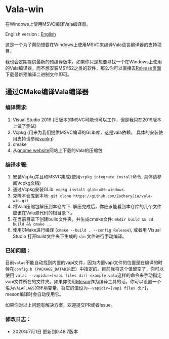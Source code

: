 # Vala-win 
在Windows上使用MSVC编译Vala编译器。

English version : [English](https://github.com/ZacharyJia/vala-win/blob/master/README.md)

这是一个为了帮助想要在Windows上使用MSVC来编译Vala语言编译器的支持项目。

我也会定期提供最新的预编译版本。如果你只是想要寻找一个在Windows上使用的Vala编译器，而不想安装MSYS2之类的软件，那么你可以直接去[Release页面](https://github.com/ZacharyJia/vala-win/releases)下载最新预编译二进制文件即可。

## 通过CMake编译Vala编译器
### 编译需求:
1. Visual Studio 2019 (旧版本的MSVC可能也可以工作，但是我只在2019版本上做了测试)
2. Vcpkg (用来为我们提供MSVC编译的GLib库，这是vala依赖， 具体的安装使用支持请参阅[vcpkg](https://github.com/microsoft/vcpkg))
3. cmake
4. 从[gnome website](http://ftp.acc.umu.se/pub/gnome/sources/vala/0.48/)网站上下载的Vala的压缩包

### 编译步骤:
1. 安装Vcpkg并且和MSVC集成(使用`vcpkg integrate install`命令, 具体请参阅Vcpkg文档)
2. 通过Vcpkg安装GLib: `vcpkg install glib:x86-windows`.
3. 克隆本仓库到本地: `git clone https://github.com/ZacharyJia/vala-win.git`
4. 将Vala压缩包解压到本仓库下. 解压完成后，你应该能看到本仓库的几个文件应该在Vala源代码的根目录下。
5. 在当前目录下创建build文件夹，并生成cmake文件: `mkdir build && cd build && cmake ..`
6. 使用CMake进行编译 (`cmake --build . --config Release`), 或者用 Visual Studio 打开build文件夹下生成的 `sln` 文件进行手动编译。

### 已知问题：
目前`valac`不能自动找到内置的vapi文件，因为内置vapi文件的位置是在编译的时候在`config.h`（`PACKAGE_DATADIR`宏）中指定的。目前我将这个值留空了，你可以使用 `valac --vapidir=[vapi files dir] example.vala`这样的命令来手动指定vapi文件所在的文件夹。如果你使用[Meson](https://github.com/mesonbuild/meson)作为编译工具的话，你可以设置一个名为`VALAFLAGS`的环境变量，将它的值设为`--vapidir=[vapi files dir]`，meson编译时会自动使用它。

如果你对以上问题有解决方案，欢迎提交PR或者Issue。


### 修改日志：

- 2020年7月1日  更新到0.48.7版本